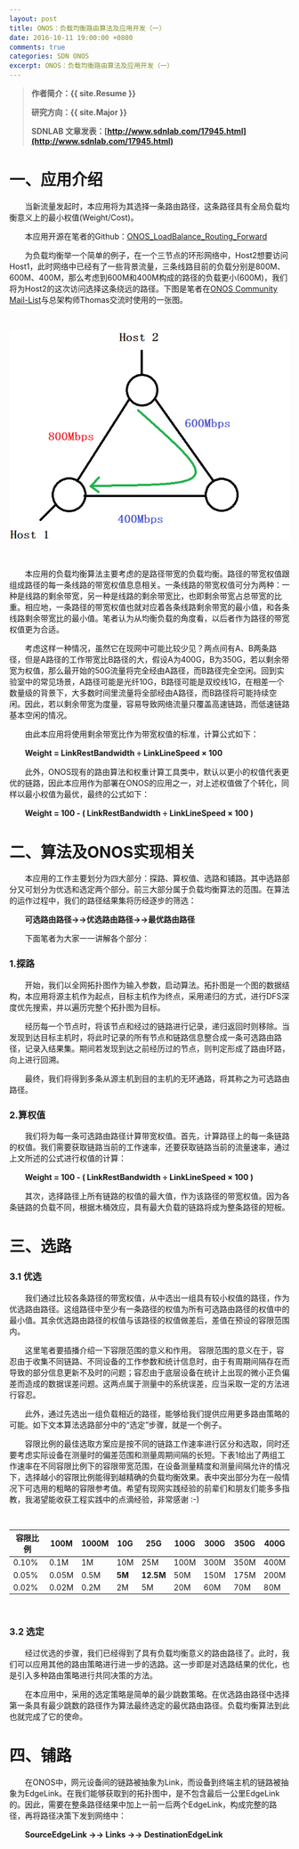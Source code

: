 ```yaml
---
layout: post
title: ONOS：负载均衡路由算法及应用开发（一）
date: 2016-10-11 19:00:00 +0800
comments: true
categories: SDN ONOS
excerpt: ONOS：负载均衡路由算法及应用开发（一）
---
```


> **作者简介：{{ site.Resume }}**
> 
> **研究方向：{{ site.Major }}**
> 
> **SDNLAB 文章发表：[http://www.sdnlab.com/17945.html](http://www.sdnlab.com/17945.html)**

# 一、应用介绍

　　当新流量发起时，本应用将为其选择一条路由路径，这条路径具有全局负载均衡意义上的最小权值(Weight/Cost)。

　　本应用开源在笔者的Github：[ONOS_LoadBalance_Routing_Forward](https://github.com/MaoJianwei/ONOS_LoadBalance_Routing_Forward)

　　为负载均衡举一个简单的例子，在一个三节点的环形网络中，Host2想要访问Host1，此时网络中已经有了一些背景流量，三条线路目前的负载分别是800M、600M、400M，那么考虑到600M和400M构成的路径的负载更小(600M)，我们将为Host2的这次访问选择这条绕远的路径。下图是笔者在[ONOS Community Mail-List](https://groups.google.com/a/onosproject.org/forum/#!forum/onos-discuss)与总架构师Thomas交流时使用的一张图。

<br />

![load-balance-example](/resources/picture/2016/10/onosLB/1-load-balance-example.png)

<br />

　　本应用的负载均衡算法主要考虑的是路径带宽的负载均衡。路径的带宽权值跟组成路径的每一条线路的带宽权值息息相关。一条线路的带宽权值可分为两种：一种是线路的剩余带宽，另一种是线路的剩余带宽比，也即剩余带宽占总带宽的比重。相应地，一条路径的带宽权值也就对应着各条线路剩余带宽的最小值，和各条线路剩余带宽比的最小值。笔者认为从均衡负载的角度看，以后者作为路径的带宽权值更为合适。

　　考虑这样一种情况，虽然它在现网中可能比较少见？两点间有A、B两条路径，但是A路径的工作带宽比B路径的大，假设A为400G，B为350G，若以剩余带宽为权值，那么最开始的50G流量将完全经由A路径，而B路径完全空闲。回到实验室中的常见场景，A路径可能是光纤10G，B路径可能是双绞线1G，在相差一个数量级的背景下，大多数时间里流量将全部经由A路径，而B路径将可能持续空闲。因此，若以剩余带宽为度量，容易导致网络流量只覆盖高速链路，而低速链路基本空闲的情况。

　　由此本应用将使用剩余带宽比作为带宽权值的标准，计算公式如下：

　　**Weight = LinkRestBandwidth ÷ LinkLineSpeed × 100**

　　此外，ONOS现有的路由算法和权重计算工具类中，默认以更小的权值代表更优的链路，因此本应用作为部署在ONOS的应用之一，对上述权值做了个转化，同样以最小权值为最优，最终的公式如下：

　　**Weight = 100 - ( LinkRestBandwidth ÷ LinkLineSpeed × 100 )**

# 二、算法及ONOS实现相关

　　本应用的工作主要划分为四大部分：探路、算权值、选路和铺路。其中选路部分又可划分为优选和选定两个部分。前三大部分属于负载均衡算法的范围。在算法的运作过程中，我们的路径结果集将历经逐步的筛选：

　　**可选路由路径→→优选路由路径→→最优路由路径**

　　下面笔者为大家一一讲解各个部分：

### 1.探路

　　开始，我们以全网拓扑图作为输入参数，启动算法。拓扑图是一个图的数据结构，本应用将源主机作为起点，目标主机作为终点，采用递归的方式，进行DFS深度优先搜索，并以遍历完整个拓扑图为目标。

　　经历每一个节点时，将该节点和经过的链路进行记录，递归返回时则移除。当发现到达目标主机时，将此时记录的所有节点和链路信息整合成一条可选路由路径，记录入结果集。期间若发现到达之前经历过的节点，则判定形成了路由环路，向上进行回溯。

　　最终，我们将得到多条从源主机到目的主机的无环通路，将其称之为可选路由路径。

### 2.算权值

　　我们将为每一条可选路由路径计算带宽权值。首先，计算路径上的每一条链路的权值。我们需要获取链路当前的工作速率，还要获取链路当前的流量速率，通过上文所述的公式进行权值的计算：

　　**Weight = 100 - ( LinkRestBandwidth ÷ LinkLineSpeed × 100 )**

　　其次，选择路径上所有链路的权值的最大值，作为该路径的带宽权值。因为各条链路的负载不同，根据木桶效应，具有最大负载的链路将成为整条路径的短板。

# 三、选路

### 3.1 优选

　　我们通过比较各条路径的带宽权值，从中选出一组具有较小权值的路径，作为优选路由路径。这组路径中至少有一条路径的权值为所有可选路由路径的权值中的最小值。其余优选路由路径的权值与该路径的权值做差后，差值在预设的容限范围内。

　　这里笔者要插播介绍一下容限范围的意义和作用。
容限范围的意义在于，容忍由于收集不同链路、不同设备的工作参数和统计信息时，由于有周期间隔存在而导致的部分信息更新不及时的问题；容忍由于底层设备在统计上出现的微小正负偏差而造成的数据误差问题。这两点属于测量中的系统误差，应当采取一定的方法进行容忍。

　　此外，通过先选出一组负载相近的路径，能够给我们提供应用更多路由策略的可能。如下文本算法选路部分中的“选定”步骤，就是一个例子。

　　容限比例的最佳选取方案应是按不同的链路工作速率进行区分和选取，同时还要考虑实际设备在测量时的偏差范围和测量周期间隔的长短。下表1给出了两组工作速率在不同容限比例下的容限带宽范围，在设备测量精度和测量间隔允许的情况下，选择越小的容限比例能得到越精确的负载均衡效果。表中突出部分为在一般情况下可选用的粗略的容限参考值。希望有现网实践经验的前辈们和朋友们能多多指教，我渴望能收获工程实践中的点滴经验，非常感谢 :-)

<br />

容限比例   |100M      |1000M     |**10G**   |**25G**   |100G      |300G      |350G      |400G
----------|----------|----------|----------|----------|----------|----------|----------|----------
0.10%     |0.1M      |1M        |10M       |25M       |100M      |300M      |350M      |400M
0.05%     |0.05M     |0.5M      |**5M**    |**12.5M** |50M       |150M      |175M      |200M
0.02%     |0.02M     |0.2M      |2M        |5M        |20M       |60M       |70M       |80M

<br />

### 3.2 选定

　　经过优选的步骤，我们已经得到了具有负载均衡意义的路由路径了。此时，我们可以应用其他的路由策略进行进一步的选路。这一步即是对选路结果的优化，也是引入多种路由策略进行共同决策的方法。

　　在本应用中，采用的选定策略是简单的最少跳数策略。在优选路由路径中选择第一条具有最少跳数的路径作为算法最终选定的最优路由路径。负载均衡算法到此也就完成了它的使命。

# 四、铺路

　　在ONOS中，网元设备间的链路被抽象为Link，而设备到终端主机的链路被抽象为EdgeLink。在我们能够获取到的拓扑图中，是不包含最后一公里EdgeLink的。因此，需要在整条路径结果中加上一前一后两个EdgeLink，构成完整的路径，再将路径决策下发到网络中：

　　**SourceEdgeLink →→ Links →→ DestinationEdgeLink**
